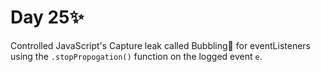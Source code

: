 # Day 25✨

Controlled JavaScript's Capture leak called Bubbling🛁 for eventListeners using the ```.stopPropogation()``` function on the logged event ```e```.